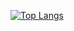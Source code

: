 [![Top Langs](https://github-readme-stats.vercel.app/api/top-langs/?username=vianneynara&layout=compact&langs_count=6)](https://github.com/anuraghazra/github-readme-stats)
